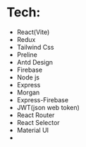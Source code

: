 # Tech:
 * React(Vite)
 * Redux
 * Tailwind Css
 * Preline
 * Antd Design
 * Firebase
 * Node js
 * Express
 * Morgan
 * Express-Firebase
 * JWT(json web token)
 * React Router
 * React Selector
 * Material UI
 * 